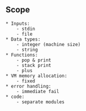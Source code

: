 ## Scope

    * Inputs:
        - stdin
        - file
    * Data types:
        - integer (machine size)
        - string
    * Functions:
        - pop & print
        - stack print
        - plus
    * VM memory allocation:
        - fixed
    * error handling:
        - immediate fail
    * code:
        - separate modules
